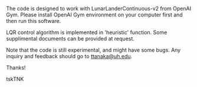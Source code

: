The code is designed to work with LunarLanderContinuous-v2 from OpenAI Gym.
Please install OpenAI Gym environment on your computer first and then run this software.

LQR control algorithm is implemented in 'heuristic' function.
Some supplimental documents can be provided at request.

Note that the code is still experimental, and might have some bugs.
Any inquiry and feedback should go to ttanaka@uh.edu.

Thanks!

tskTNK
